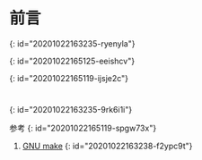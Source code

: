 # 前言
{: id="20201022163235-ryenyla"}

{: id="20201022165125-eeishcv"}

{: id="20201022165119-ijsje2c"}

#
{: id="20201022163235-9rk6i1i"}

参考
{: id="20201022165119-spgw73x"}

1. [GNU make](https://www.gnu.org/software/make/manual/make.html)
{: id="20201022163238-f2ypc9t"}
